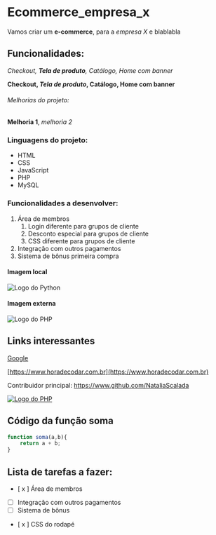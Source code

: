 # Ecommerce_empresa_x

Vamos criar um **e-commerce**, para a *empresa X* e blablabla

## Funcionalidades:

_Checkout, **Tela de produto**, Catálogo, Home com banner_

**Checkout, _Tela de produto_, Catálogo, Home com banner**

###### Melhorias do projeto:

__Melhoria 1__, _melhoria 2_

### Linguagens do projeto:

* HTML
* CSS
* JavaScript
* PHP
* MySQL

### Funcionalidades a desenvolver:

1. Área de membros
    1. Login diferente para grupos de cliente
    2. Desconto especial para grupos de cliente
    3. CSS diferente para grupos de cliente
2. Integração com outros pagamentos
3. Sistema de bônus primeira compra

#### Imagem local

![Logo do Python](img/python.png)

#### Imagem externa

![Logo do PHP](https://upload.wikimedia.org/wikipedia/commons/2/27/PHP-logo.svg)

## Links interessantes

[Google](https://www.google.com)

[https://www.horadecodar.com.br](https://www.horadecodar.com.br)

Contribuidor principal: https://www.github.com/NataliaScalada

[![Logo do PHP](https://upload.wikimedia.org/wikipedia/commons/2/27/PHP-logo.svg)](https://www.github.com/NataliaScalada)

## Código da função soma

```javascript
function soma(a,b){
    return a + b;
}
```

## Lista de tarefas a fazer:

- [ x ] Área de membros
- [   ] Integração com outros pagamentos
- [   ] Sistema de bônus
- [ x ] CSS do rodapé
